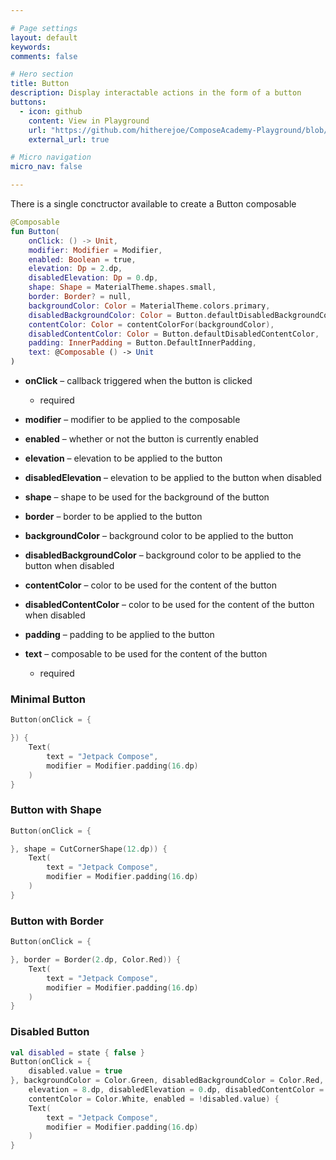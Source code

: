 ```yaml
---

# Page settings
layout: default
keywords:
comments: false

# Hero section
title: Button
description: Display interactable actions in the form of a button
buttons:
  - icon: github
    content: View in Playground
    url: "https://github.com/hitherejoe/ComposeAcademy-Playground/blob/master/app/src/main/java/co/joebirch/composeplayground/material/button.kt"
    external_url: true

# Micro navigation
micro_nav: false

---
```


There is a single conctructor available to create a Button composable

```kotlin
@Composable
fun Button(
    onClick: () -> Unit,
    modifier: Modifier = Modifier,
    enabled: Boolean = true,
    elevation: Dp = 2.dp,
    disabledElevation: Dp = 0.dp,
    shape: Shape = MaterialTheme.shapes.small,
    border: Border? = null,
    backgroundColor: Color = MaterialTheme.colors.primary,
    disabledBackgroundColor: Color = Button.defaultDisabledBackgroundColor,
    contentColor: Color = contentColorFor(backgroundColor),
    disabledContentColor: Color = Button.defaultDisabledContentColor,
    padding: InnerPadding = Button.DefaultInnerPadding,
    text: @Composable () -> Unit
)
```

* **onClick** – callback triggered when the button is clicked
  * required

* **modifier** – modifier to be applied to the composable

* **enabled** – whether or not the button is currently enabled

* **elevation** – elevation to be applied to the button

* **disabledElevation** – elevation to be applied to the button when disabled

* **shape** – shape to be used for the background of the button

* **border** – border to be applied to the button

* **backgroundColor** – background color to be applied to the button

* **disabledBackgroundColor** – background color to be applied to the button when disabled

* **contentColor** – color to be used for the content of the button

* **disabledContentColor** – color to be used for the content of the button when disabled

* **padding** – padding to be applied to the button

* **text** – composable to be used for the content of the button
  * required

### Minimal Button
  
```kotlin
Button(onClick = {

}) {
    Text(
        text = "Jetpack Compose",
        modifier = Modifier.padding(16.dp)
    )
}
```

### Button with Shape
  
```kotlin
Button(onClick = {

}, shape = CutCornerShape(12.dp)) {
    Text(
        text = "Jetpack Compose",
        modifier = Modifier.padding(16.dp)
    )
}
```

### Button with Border

```kotlin
Button(onClick = {

}, border = Border(2.dp, Color.Red)) {
    Text(
        text = "Jetpack Compose",
        modifier = Modifier.padding(16.dp)
    )
}
```

### Disabled Button

```kotlin
val disabled = state { false }
Button(onClick = {
    disabled.value = true
}, backgroundColor = Color.Green, disabledBackgroundColor = Color.Red,
    elevation = 8.dp, disabledElevation = 0.dp, disabledContentColor = Color.DarkGray,
    contentColor = Color.White, enabled = !disabled.value) {
    Text(
        text = "Jetpack Compose",
        modifier = Modifier.padding(16.dp)
    )
}
```
